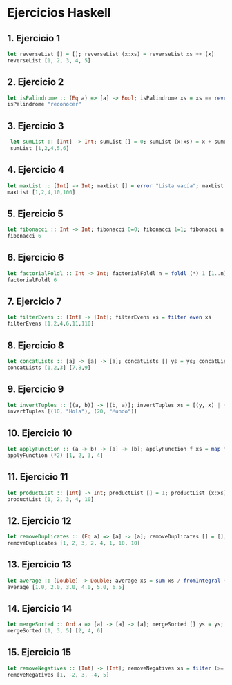 # Ejercicios Haskell

## 1. Ejercicio 1

```haskell
let reverseList [] = []; reverseList (x:xs) = reverseList xs ++ [x]
reverseList [1, 2, 3, 4, 5]
```

## 2. Ejercicio 2

 ```haskell
 let isPalindrome :: (Eq a) => [a] -> Bool; isPalindrome xs = xs == reverse xs
 isPalindrome "reconocer"
```

## 3. Ejercicio 3

```haskell
 let sumList :: [Int] -> Int; sumList [] = 0; sumList (x:xs) = x + sumList xs 
 sumList [1,2,4,5,6]
```

## 4. Ejercicio 4

```haskell
let maxList :: [Int] -> Int; maxList [] = error "Lista vacía"; maxList [x] = x; maxList (x:xs) = max x (maxList x)
maxList [1,2,4,10,100]
```

## 5. Ejercicio 5

```haskell
let fibonacci :: Int -> Int; fibonacci 0=0; fibonacci 1=1; fibonacci n = fibonacci (n-1) + fibonacci (n-2)
fibonacci 6
```

## 6. Ejercicio 6

```haskell
let factorialFoldl :: Int -> Int; factorialFoldl n = foldl (*) 1 [1..n]
factorialFoldl 6
```

## 7. Ejercicio 7

```haskell
let filterEvens :: [Int] -> [Int]; filterEvens xs = filter even xs
filterEvens [1,2,4,6,11,110]
```

## 8. Ejercicio 8

```haskell
let concatLists :: [a] -> [a] -> [a]; concatLists [] ys = ys; concatLists (x:xs) ys = x : concatLists xs ys
concatLists [1,2,3] [7,8,9]
```

## 9. Ejercicio 9

```haskell
let invertTuples :: [(a, b)] -> [(b, a)]; invertTuples xs = [(y, x) | (x, y) <- xs]
invertTuples [(10, "Hola"), (20, "Mundo")]
```

## 10. Ejercicio 10

```haskell
let applyFunction :: (a -> b) -> [a] -> [b]; applyFunction f xs = map f xs
applyFunction (*2) [1, 2, 3, 4]
```

## 11. Ejercicio 11

```haskell
let productList :: [Int] -> Int; productList [] = 1; productList (x:xs) = x * productList xs
productList [1, 2, 3, 4, 10]
```

## 12. Ejercicio 12

```haskell
let removeDuplicates :: (Eq a) => [a] -> [a]; removeDuplicates [] = []; removeDuplicates (x:xs) | x `elem` xs = removeDuplicates xs | otherwise = x : removeDuplicates xs
removeDuplicates [1, 2, 3, 2, 4, 1, 10, 10]
```

## 13. Ejercicio 13

```haskell
let average :: [Double] -> Double; average xs = sum xs / fromIntegral (length xs)
average [1.0, 2.0, 3.0, 4.0, 5.0, 6.5]
```

## 14. Ejercicio 14

```haskell
let mergeSorted :: Ord a => [a] -> [a] -> [a]; mergeSorted [] ys = ys; mergeSorted xs [] = xs; mergeSorted (x:xs) (y:ys) | x <= y = x : mergeSorted xs (y:ys) | otherwise = y : mergeSorted (x:xs) ys
mergeSorted [1, 3, 5] [2, 4, 6]
```

## 15. Ejercicio 15

```haskell
let removeNegatives :: [Int] -> [Int]; removeNegatives xs = filter (>= 0) xs
removeNegatives [1, -2, 3, -4, 5]
```
